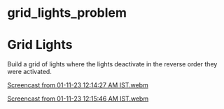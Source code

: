 # grid_lights_problem

# Grid Lights
Build a grid of lights where the lights deactivate in the reverse order they were activated.

[Screencast from 01-11-23 12:14:27 AM IST.webm](https://github.com/iamsuryasonar/grid_lights_problem/assets/79869026/a3e5f484-0801-4ce0-a249-c20677f089ac)


[Screencast from 01-11-23 12:15:46 AM IST.webm](https://github.com/iamsuryasonar/grid_lights_problem/assets/79869026/4db2d198-7cae-4df1-a7dd-1480e1a26bcc)
